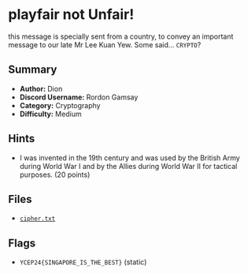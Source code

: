 # playfair not Unfair!
this message is specially sent from a country, to convey an important message to our late Mr Lee Kuan Yew. Some said... `CRYPTO`?

## Summary
- **Author:** Dion
- **Discord Username:** Rordon Gamsay
- **Category:** Cryptography
- **Difficulty:** Medium

## Hints
- I was invented in the 19th century and was used by the British Army during World War I and by the Allies during World War II for tactical purposes. (20 points)

## Files
  - [`cipher.txt`](dist/cipher.txt)


## Flags
- `YCEP24{SINGAPORE_IS_THE_BEST}` (static)
